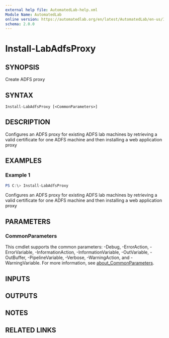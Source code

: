 ```yaml
---
external help file: AutomatedLab-help.xml
Module Name: AutomatedLab
online version: https://automatedlab.org/en/latest/AutomatedLab/en-us/Install-LabAdfsProxy
schema: 2.0.0
---
```


# Install-LabAdfsProxy

## SYNOPSIS
Create ADFS proxy

## SYNTAX

```
Install-LabAdfsProxy [<CommonParameters>]
```

## DESCRIPTION
Configures an ADFS proxy for existing ADFS lab machines by retrieving a valid certificate for one ADFS machine and then installing a web application proxy

## EXAMPLES

### Example 1
```powershell
PS C:\> Install-LabAdfsProxy
```

Configures an ADFS proxy for existing ADFS lab machines by retrieving a valid certificate for one ADFS machine and then installing a web application proxy

## PARAMETERS

### CommonParameters
This cmdlet supports the common parameters: -Debug, -ErrorAction, -ErrorVariable, -InformationAction, -InformationVariable, -OutVariable, -OutBuffer, -PipelineVariable, -Verbose, -WarningAction, and -WarningVariable. For more information, see [about_CommonParameters](http://go.microsoft.com/fwlink/?LinkID=113216).

## INPUTS

## OUTPUTS

## NOTES

## RELATED LINKS


